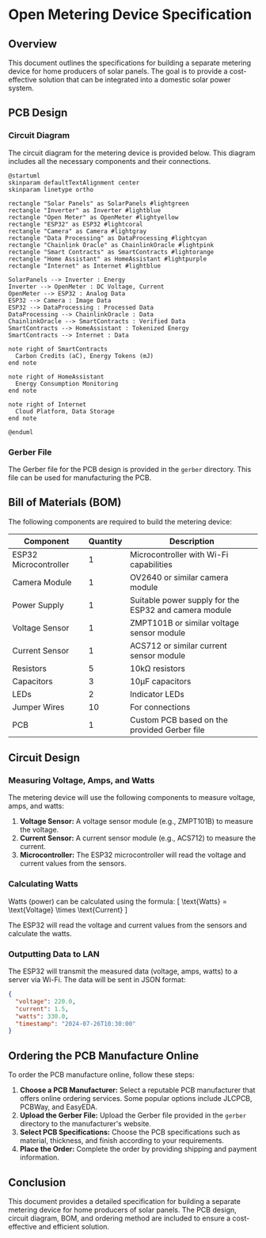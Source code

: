 # Open Metering Device Specification

## Overview

This document outlines the specifications for building a separate metering device for home producers of solar panels. The goal is to provide a cost-effective solution that can be integrated into a domestic solar power system.

## PCB Design

### Circuit Diagram

The circuit diagram for the metering device is provided below. This diagram includes all the necessary components and their connections.

```plantuml
@startuml
skinparam defaultTextAlignment center
skinparam linetype ortho

rectangle "Solar Panels" as SolarPanels #lightgreen
rectangle "Inverter" as Inverter #lightblue
rectangle "Open Meter" as OpenMeter #lightyellow
rectangle "ESP32" as ESP32 #lightcoral
rectangle "Camera" as Camera #lightgray
rectangle "Data Processing" as DataProcessing #lightcyan
rectangle "Chainlink Oracle" as ChainlinkOracle #lightpink
rectangle "Smart Contracts" as SmartContracts #lightorange
rectangle "Home Assistant" as HomeAssistant #lightpurple
rectangle "Internet" as Internet #lightblue

SolarPanels --> Inverter : Energy
Inverter --> OpenMeter : DC Voltage, Current
OpenMeter --> ESP32 : Analog Data
ESP32 --> Camera : Image Data
ESP32 --> DataProcessing : Processed Data
DataProcessing --> ChainlinkOracle : Data
ChainlinkOracle --> SmartContracts : Verified Data
SmartContracts --> HomeAssistant : Tokenized Energy
SmartContracts --> Internet : Data

note right of SmartContracts
  Carbon Credits (aC), Energy Tokens (mJ)
end note

note right of HomeAssistant
  Energy Consumption Monitoring
end note

note right of Internet
  Cloud Platform, Data Storage
end note

@enduml
```

### Gerber File

The Gerber file for the PCB design is provided in the `gerber` directory. This file can be used for manufacturing the PCB.

## Bill of Materials (BOM)

The following components are required to build the metering device:

| Component | Quantity | Description |
|-----------|----------|-------------|
| ESP32 Microcontroller | 1 | Microcontroller with Wi-Fi capabilities |
| Camera Module | 1 | OV2640 or similar camera module |
| Power Supply | 1 | Suitable power supply for the ESP32 and camera module |
| Voltage Sensor | 1 | ZMPT101B or similar voltage sensor module |
| Current Sensor | 1 | ACS712 or similar current sensor module |
| Resistors | 5 | 10kΩ resistors |
| Capacitors | 3 | 10µF capacitors |
| LEDs | 2 | Indicator LEDs |
| Jumper Wires | 10 | For connections |
| PCB | 1 | Custom PCB based on the provided Gerber file |

## Circuit Design

### Measuring Voltage, Amps, and Watts

The metering device will use the following components to measure voltage, amps, and watts:

1. **Voltage Sensor:** A voltage sensor module (e.g., ZMPT101B) to measure the voltage.
2. **Current Sensor:** A current sensor module (e.g., ACS712) to measure the current.
3. **Microcontroller:** The ESP32 microcontroller will read the voltage and current values from the sensors.

### Calculating Watts

Watts (power) can be calculated using the formula:
\[ \text{Watts} = \text{Voltage} \times \text{Current} \]

The ESP32 will read the voltage and current values from the sensors and calculate the watts.

### Outputting Data to LAN

The ESP32 will transmit the measured data (voltage, amps, watts) to a server via Wi-Fi. The data will be sent in JSON format:

```json
{
  "voltage": 220.0,
  "current": 1.5,
  "watts": 330.0,
  "timestamp": "2024-07-26T10:30:00"
}
```

## Ordering the PCB Manufacture Online

To order the PCB manufacture online, follow these steps:

1. **Choose a PCB Manufacturer:** Select a reputable PCB manufacturer that offers online ordering services. Some popular options include JLCPCB, PCBWay, and EasyEDA.
2. **Upload the Gerber File:** Upload the Gerber file provided in the `gerber` directory to the manufacturer's website.
3. **Select PCB Specifications:** Choose the PCB specifications such as material, thickness, and finish according to your requirements.
4. **Place the Order:** Complete the order by providing shipping and payment information.

## Conclusion

This document provides a detailed specification for building a separate metering device for home producers of solar panels. The PCB design, circuit diagram, BOM, and ordering method are included to ensure a cost-effective and efficient solution.
